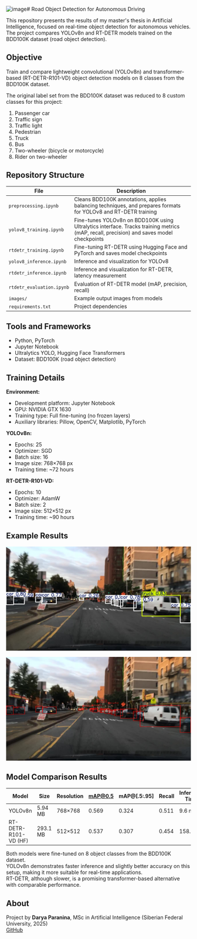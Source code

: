 <img width="455" height="97" alt="image" src="https://github.com/user-attachments/assets/97e66ff8-a639-492b-b388-3050279ef2ff" /># Road Object Detection for Autonomous Driving

This repository presents the results of my master's thesis in Artificial Intelligence, focused on real-time object detection for autonomous vehicles. The project compares YOLOv8n and RT-DETR models trained on the BDD100K dataset (road object detection).

## Objective

Train and compare lightweight convolutional (YOLOv8n) and transformer-based (RT-DETR-R101-VD) object detection models on 8 classes from the BDD100K dataset.

The original label set from the BDD100K dataset was reduced to 8 custom classes for this project:
1. Passenger car  
2. Traffic sign  
3. Traffic light  
4. Pedestrian  
5. Truck  
6. Bus  
7. Two-wheeler (bicycle or motorcycle)  
8. Rider on two-wheeler

## Repository Structure

| File | Description |
|------|-------------|
| `preprocessing.ipynb` | Cleans BDD100K annotations, applies balancing techniques, and prepares formats for YOLOv8 and RT-DETR training |
| `yolov8_training.ipynb` | Fine-tunes YOLOv8n on BDD100K using Ultralytics interface. Tracks training metrics (mAP, recall, precision) and saves model checkpoints |
| `rtdetr_training.ipynb` | Fine-tuning RT-DETR using Hugging Face and PyTorch and saves model checkpoints|
| `yolov8_inference.ipynb` | Inference and visualization for YOLOv8 |
| `rtdetr_inference.ipynb` | Inference and visualization for RT-DETR, latency measurement |
| `rtdetr_evaluation.ipynb` | Evaluation of RT-DETR model (mAP, precision, recall) |
| `images/` | Example output images from models |
| `requirements.txt` | Project dependencies |

## Tools and Frameworks

- Python, PyTorch
- Jupyter Notebook
- Ultralytics YOLO, Hugging Face Transformers
- Dataset: BDD100K (road object detection)

## Training Details

**Environment:**
- Development platform: Jupyter Notebook
- GPU: NVIDIA GTX 1630
- Training type: Full fine-tuning (no frozen layers)
- Auxiliary libraries: Pillow, OpenCV, Matplotlib, PyTorch

**YOLOv8n:**
- Epochs: 25  
- Optimizer: SGD  
- Batch size: 16  
- Image size: 768×768 px  
- Training time: ~72 hours  

**RT-DETR-R101-VD:**
- Epochs: 10  
- Optimizer: AdamW  
- Batch size: 2  
- Image size: 512×512 px  
- Training time: ~90 hours  

## Example Results

![Результат инференса модели yolo8n](images/output_yolo.jpg)

![Результат инференса модели rt-detr](images/output_rtdetr.jpg)

## Model Comparison Results

| Model                     | Size     | Resolution | mAP@0.5 | mAP@[.5:.95] | Recall | Inference Time | FPS     |
|--------------------------|----------|------------|---------|--------------|--------|----------------|---------|
| YOLOv8n                  | 5.94 MB  | 768×768    | 0.569   | 0.324        | 0.511  | 9.6 ms         | >100 FPS |
| RT-DETR-R101-VD (HF)     | 293.1 MB | 512×512    | 0.537   | 0.307        | 0.454  | 158.7 ms       | 6.3 FPS  |

Both models were fine-tuned on 8 object classes from the BDD100K dataset.  
YOLOv8n demonstrates faster inference and slightly better accuracy on this setup, making it more suitable for real-time applications.  
RT-DETR, although slower, is a promising transformer-based alternative with comparable performance.

## About

Project by **Darya Paranina**, MSc in Artificial Intelligence (Siberian Federal University, 2025)  
[GitHub](https://github.com/odarapara-ml)
